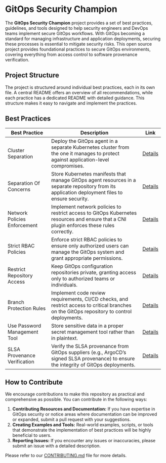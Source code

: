 # GitOps Security Champion

The **GitOps Security Champion** project provides a set of best practices, guidelines, and tools designed to help security engineers and DevOps teams implement secure GitOps workflows. With GitOps becoming a standard for managing infrastructure and application deployments, securing these processes is essential to mitigate security risks. This open source project provides foundational practices to secure GitOps environments, covering everything from access control to software provenance verification.

## Project Structure
The project is structured around individual best practices, each in its own file. A central README offers an overview of all recommendations, while each practice has a dedicated README with detailed guidance. This structure makes it easy to navigate and implement the practices.

## Best Practices

| Best Practice                  | Description                                                                                                                                            | Link                                                       |
|--------------------------------|--------------------------------------------------------------------------------------------------------------------------------------------------------|------------------------------------------------------------|
| Cluster Separation             | Deploy the GitOps agent in a separate Kubernetes cluster from the one it manages to protect against application-level compromises.                      | [Details](resources/cluster-separation/README.md)          |
| Separation Of Concerns         | Store Kubernetes manifests that manage GitOps agent resources in a separate repository from its application deployment files to ensure security.         | [Details](resources/separation-of-concerns/README.md)      |
| Network Policies Enforcement   | Implement network policies to restrict access to GitOps Kubernetes resources and ensure that a CNI plugin enforces these rules correctly.              | [Details](resources/network-policies-enforcement/README.md) |
| Strict RBAC Policies           | Enforce strict RBAC policies to ensure only authorized users can manage the GitOps system and grant appropriate permissions.                           | [Details](resources/strict-rbac-policies/README.md)        |
| Restrict Repository Access     | Keep GitOps configuration repositories private, granting access only to authorized teams or individuals.                                               | [Details](resources/restrict-repository-access/README.md)  |
| Branch Protection Rules        | Implement code review requirements, CI/CD checks, and restrict access to critical branches on the GitOps repository to control deployments.            | [Details](resources/branch-protection-rules/README.md)     |
| Use Password Management Tool   | Store sensitive data in a proper secret management tool rather than in plaintext.                                                                      | [Details](resources/use-password-management-tool/README.md) |
| SLSA Provenance Verification   | Verify the SLSA provenance from GitOps suppliers (e.g., ArgoCD’s signed SLSA provenance) to ensure the integrity of GitOps deployments.                | [Details](resources/slsa-provenance-verification/README.md) |


## How to Contribute

We encourage contributions to make this repository as practical and comprehensive as possible. You can contribute in the following ways:
1. **Contributing Resources and Documentation:** If you have expertise in GitOps security or notice areas where documentation can be improved or expanded, submit a pull request with your suggestions.
2. **Creating Examples and Tools:** Real-world examples, scripts, or tools that demonstrate the implementation of best practices will be highly beneficial to users.
3. **Reporting Issues:** If you encounter any issues or inaccuracies, please submit an issue with a detailed description.

Please refer to our [CONTRIBUTING.md](https://github.com/CycodeLabs/GitOpsSecurityChampion/blob/main/CONTRIBUTING.md) file for more details.
